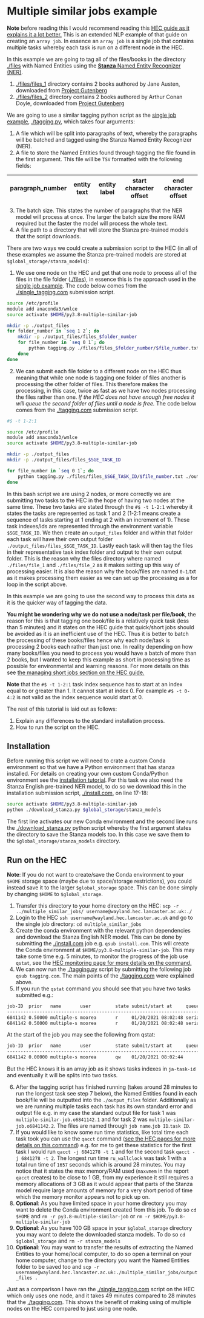 # Multiple similar jobs example

**Note** before reading this I would recommend reading this [HEC guide as it explains it a lot better.](https://answers.lancaster.ac.uk/display/ISS/Submitting+multiple+similar+jobs+on+the+HEC) This is an extended NLP example of that guide on creating an `array job`. In essence an `array job` is a single job that contains multiple tasks whereby each task is run on a different node in the HEC.

In this example we are going to tag all of the files/books in the directory [./files](./files) with Named Entities using the [**Stanza** Named Entity Recognizer (NER)](https://stanfordnlp.github.io/stanza/ner.html).

1. [./files/files_1](./files/files_1) directory contains 2 books authored by Jane Austen, downloaded from [Project Gutenberg](https://www.gutenberg.org/ebooks/author/68)
2. [./files/files_2](./files/files_2) directory contains 2 books authored by Arthur Conan Doyle, downloaded from [Project Gutenberg](https://www.gutenberg.org/ebooks/author/69)


We are going to use a similar tagging python script as the [single job example](../single_job), [./tagging.py](./tagging.py), which takes four arguments:

1. A file which will be split into paragraphs of text, whereby the paragraphs will be batched and tagged using the Stanza Named Entity Recognizer (NER).
2. A file to store the Named Entities found through tagging the file found in the first argument. This file will be `TSV` formatted with the following fields:

|paragraph_number|entity text|entity label|start character offset|end character offset|
|-|-|-|-|-|

3. The batch size. This states the number of paragraphs that the NER model will process at once. The larger the batch size the more RAM required but the faster the model will process the whole text.
4. A file path to a directory that will store the Stanza pre-trained models that the script downloads.

There are two ways we could create a submission script to the HEC (in all of these examples we assume the Stanza pre-trained models are stored at `$global_storage/stanza_models`):

1. We use one node on the HEC and get that one node to process all of the files in the file folder ([./files](./files)), in essence this is the approach used in the [single job example](../single_job). The code below comes from the [./single_tagging.com](./single_tagging.com) submission script.

``` bash
source /etc/profile
module add anaconda3/wmlce
source activate $HOME/py3.8-multiple-similar-job

mkdir -p ./output_files
for folder_number in `seq 1 2`; do
    mkdir -p ./output_files/files_$folder_number
    for file_number in `seq 0 1`; do
        python tagging.py ./files/files_$folder_number/$file_number.txt ./output_files/files_$folder_number/$file_number.tsv 50 $global_storage/stanza_models
    done
done
```

2. We can submit each file folder to a different node on the HEC thus meaning that while one node is tagging one folder of files another is processing the other folder of files. This therefore makes the processing, in this case, twice as fast as we have two nodes processing the files rather than one. *If the HEC does not have enough free nodes it will queue the second folder of files until a node is free.* The code below comes from the [./tagging.com](./tagging.com) submission script.
``` bash
#$ -t 1-2:1

source /etc/profile
module add anaconda3/wmlce
source activate $HOME/py3.8-multiple-similar-job

mkdir -p ./output_files
mkdir -p ./output_files/files_$SGE_TASK_ID

for file_number in `seq 0 1`; do
    python tagging.py ./files/files_$SGE_TASK_ID/$file_number.txt ./output_files/files_$SGE_TASK_ID/$file_number.tsv 50 $global_storage/stanza_models
done
```

In this bash script we are using 2 nodes, or more correctly we are submitting two tasks to the HEC in the hope of having two nodes at the same time. These two tasks are stated through the `#$ -t 1-2:1` whereby it states the tasks are represented as task 1 and 2 (1-2:1 means create a sequence of tasks starting at 1 ending at 2 with an increment of 1). These task indexes/ids are represented through the environment variable `$SGE_TASK_ID`. We then create an `output_files` folder and within that folder each task will have their own output folder `./output_files/files_$SGE_TASK_ID`. Lastly each task will then tag the files in their representative task index folder and output to their own output folder. This is the reason why the files directory where named `./files/file_1` and `./files/file_2` as it makes setting up this way of processing easier. It is also the reason why the book/files are named `0-1`.txt as it makes processing them easier as we can set up the processing as a for loop in the script above.

In this example we are going to use the second way to process this data as it is the quicker way of tagging the data.

**You might be wondering why we do not use a node/task per file/book**, the reason for this is that tagging one book/file is a relatively quick task (less than 5 minutes) and it states on the HEC guide that quick/short jobs should be avoided as it is an inefficient use of the HEC. Thus it is better to batch the processing of these books/files hence why each node/task is processing 2 books each rather than just one. In reality depending on how many books/files you need to process you would have a batch of more than 2 books, but I wanted to keep this example as short in processing time as possible for environmental and learning reasons. For more details on this see [the managing short jobs section on the HEC guide.](https://answers.lancaster.ac.uk/display/ISS/Submitting+multiple+similar+jobs+on+the+HEC)

**Note** that the `#$ -t 1-2:1` task index sequence has to start at an index equal to or greater than 1. It cannot start at index 0. For example `#$ -t 0-4:2` is not valid as the index sequence would start at 0.

The rest of this tutorial is laid out as follows:

1. Explain any differences to the standard installation process.
2. How to run the script on the HEC.

## Installation

Before running this script we will need to crate a custom Conda environment so that we have a Python environment that has stanza installed. For details on creating your own custom Conda/Python environment see the [installation tutorial](../../install_packages). For this task we also need the Stanza English pre-trained NER model, to do so we download this in the installation submission script, [./install.com](./install.com), on line 17-18:

``` bash
source activate $HOME/py3.8-multiple-similar-job
python ./download_stanza.py $global_storage/stanza_models
```

The first line activates our new Conda environment and the second line runs the [./download_stanza.py](./download_stanza.py) python script whereby the first argument states the directory to save the Stanza models too. In this case we save them to the `$global_storage/stanza_models` directory.

## Run on the HEC

**Note**: If you do not want to create/save the Conda environment to your `$HOME` storage space (maybe due to space/storage restrictions), you could instead save it to the larger `$global_storage` space. This can be done simply by changing `$HOME` to `$global_storage`.

1. Transfer this directory to your home directory on the HEC: `scp -r ../multiple_similar_jobs/ username@wayland.hec.lancaster.ac.uk:./`
2. Login to the HEC `ssh username@wayland.hec.lancaster.ac.uk` and go to the single job directory: `cd multiple_similar_jobs` 
3. Create the conda environment with the relevant python dependencies and download the Stanza English NER model. This can be done by submitting the [./install.com](./install.com) job e.g. `qsub install.com`. This will create the Conda environment at `$HOME/py3.8-multiple-similar-job`. This may take some time e.g. 5 minutes, to monitor the progress of the job use `qstat`, see the [HEC monitoring page for more details on the command.](https://answers.lancaster.ac.uk/display/ISS/Monitoring+jobs+on+the+HEC)
4. We can now run the [./tagging.py](./tagging.py) script by submitting the following job `qsub tagging.com`. The main points of the [./tagging.com](./tagging.com) were explained above. 
5. If you run the `qstat` command you should see that you have two tasks submitted e.g.:
``` bash
job-ID  prior   name       user         state submit/start at     queue                          slots ja-task-ID 
-----------------------------------------------------------------------------------------------------------------
6841142 0.50000 multiple-s moorea       r     01/20/2021 08:02:48 serial@comp16-21.private.dns.z     1 1
6841142 0.50000 multiple-s moorea       r     01/20/2021 08:02:48 serial@comp16-16.private.dns.z     1 2
```

At the start of the job you may see the following from qstat:

``` bash
job-ID  prior   name       user         state submit/start at     queue                          slots ja-task-ID 
-----------------------------------------------------------------------------------------------------------------
6841142 0.00000 multiple-s moorea       qw    01/20/2021 08:02:44                                    1 1,2
```
But the HEC knows it is an array job as it shows tasks indexes in `ja-task-id` and eventually it will be splits into two tasks.

6. After the tagging script has finished running (takes around 28 minutes to run the longest task see step 7 below), the Named Entities found in each book/file will be outputted into the `./output_files` folder. Additionally as we are running multiple tasks each task has its own standard error and output file e.g. in my case the standard output file for task 1 was `multiple-similar-job.o6841142.1` and for task 2 was `multiple-similar-job.o6841142.2`. The files are named through `job name`.`job ID`.`task ID`.
7. If you would like to know some run time statistics, like total time each task took you can use the `qacct` command ([see the HEC pages for more details on this command](https://answers.lancaster.ac.uk/display/ISS/Monitoring+jobs+on+the+HEC)) e.g. for me to get these statistics for the first task I would run `qacct -j 6841278 -t 1` and for the second task `qacct -j 6841278 -t 2`. The longest run time `ru_wallclock` was task 1 with a total run time of `1657` seconds which is around 28 minutes. You may notice that it states the max memory/RAM used (`maxvmem` in the report `qacct` creates) to be close to 1 GB, from my experience it still requires a memory allocations of 3 GB as it would appear that parts of the Stanza model require large amounts of memory for a very short period of time which the memory monitor appears not to pick up on.
7. **Optional**: As you have limited space in your home directory you may want to delete the Conda environment created from this job. To do so `cd $HOME` and `rm -r py3.8-multiple-similar-job` or `rm -r $HOME/py3.8-multiple-similar-job`
8. **Optional**: As you have 100 GB space in your `$global_storage` directory you may want to delete the downloaded stanza models. To do so `cd $global_storage` and `rm -r stanza_models`
8. **Optional**: You may want to transfer the results of extracting the Named Entities to your home/local computer, to do so open a terminal on your home computer, change to the directory you want the Named Entities folder to be saved too and `scp -r username@wayland.hec.lancaster.ac.uk:./multiple_similar_jobs/output_files .` 

Just as a comparison I have ran the [./single_tagging.com](./single_tagging.com) script on the HEC which only uses one node, and it takes 49 minutes compared to 28 minutes that the [./tagging.com](./tagging.com). This shows the benefit of making using of multiple nodes on the HEC compared to just using one node.

